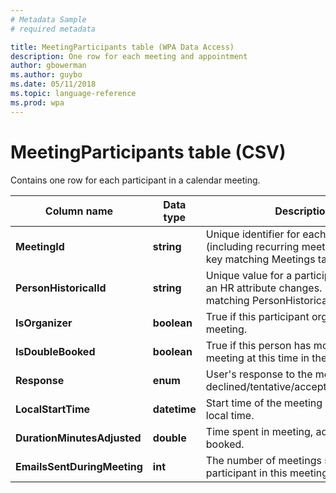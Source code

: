 ```yaml
---
# Metadata Sample
# required metadata

title: MeetingParticipants table (WPA Data Access)
description: One row for each meeting and appointment
author: gbowerman
ms.author: guybo
ms.date: 05/11/2018
ms.topic: language-reference
ms.prod: wpa
---
```


# MeetingParticipants table (CSV)


  Contains one row for each participant in a calendar meeting.
  
|Column name|Data type|Description|
|-----------------|---------------|-----------------|
|**MeetingId**|**string**|Unique identifier for each meeting (including recurring meetings). Foreign key matching Meetings table.|
|**PersonHistoricalId**|**string**|Unique value for a participant any time an HR attribute changes. Foreign key matching PersonHistorical table.|  
|**IsOrganizer**|**boolean**|True if this participant organized the meeting.|
|**IsDoubleBooked**|**boolean**|True if this person has more than one meeting at this time in their calendar.|
|**Response**|**enum**|User's response to the meeting, one of: declined/tentative/accepted/noresponse.|
|**LocalStartTime**|**datetime**|Start time of the meeting in participant's local time.|
|**DurationMinutesAdjusted**|**double**|Time spent in meeting, adjusted if double booked.|
|**EmailsSentDuringMeeting**|**int**|The number of meetings sent by this participant in this meeting.|


  
